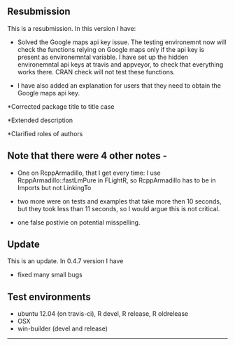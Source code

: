 ## Resubmission
This is a resubmission. In this version I have:
 
 * Solved the Google maps api key issue. The testing environemnt now will check the functions relying on Google maps only if the api key is present as environemntal variable. I have set up the hidden environemntal api keys at travis and appveyor, to check that everything works there. CRAN check will not test these functions.
 
 * I have also added an explanation for users that they need to obtain the Google maps api key.

 *Corrected package title to title case
 
 *Extended description
 
 *Clarified roles of authors

## Note that there were 4 other notes - 
 * One on RcppArmadillo, that I get every time: I use RcppArmadillo::fastLmPure in FLightR, so RcppArmadillo has to be in Imports but not LinkingTo
 
 * two more were on tests and examples that take more then 10 seconds, but they took less than 11 seconds, so I would argue this is not critical.
 
 * one false postivie on potential misspelling.
 

## Update
This is an update. 
In 0.4.7 version I have 
* fixed many small bugs

## Test environments
* ubuntu 12.04 (on travis-ci), R devel, R release, R oldrelease
* OSX
* win-builder (devel and release)
---